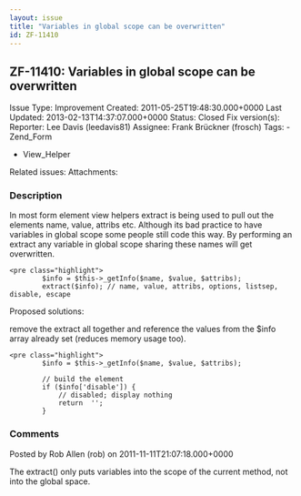 ```yaml
---
layout: issue
title: "Variables in global scope can be overwritten"
id: ZF-11410
---
```


ZF-11410: Variables in global scope can be overwritten
------------------------------------------------------

 Issue Type: Improvement Created: 2011-05-25T19:48:30.000+0000 Last Updated: 2013-02-13T14:37:07.000+0000 Status: Closed Fix version(s): 
 Reporter:  Lee Davis (leedavis81)  Assignee:  Frank Brückner (frosch)  Tags: - Zend\_Form
- View\_Helper
 
 Related issues: 
 Attachments: 
### Description

In most form element view helpers extract is being used to pull out the elements name, value, attribs etc. Although its bad practice to have variables in global scope some people still code this way. By performing an extract any variable in global scope sharing these names will get overwritten.

 
    <pre class="highlight">
            $info = $this->_getInfo($name, $value, $attribs);
            extract($info); // name, value, attribs, options, listsep, disable, escape


Proposed solutions:

remove the extract all together and reference the values from the $info array already set (reduces memory usage too).

 
    <pre class="highlight">
            $info = $this->_getInfo($name, $value, $attribs);
    
            // build the element
            if ($info['disable']) {
                // disabled; display nothing
                return  '';
            }


 

 

### Comments

Posted by Rob Allen (rob) on 2011-11-11T21:07:18.000+0000

The extract() only puts variables into the scope of the current method, not into the global space.

 

 